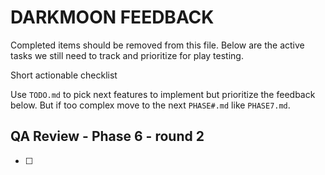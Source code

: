 # DARKMOON FEEDBACK

Completed items should be removed from this file. Below are the active tasks we still need to track and prioritize for play testing.

Short actionable checklist

Use `TODO.md` to pick next features to implement but prioritize the feedback below. But if too complex move to the next `PHASE#.md` like `PHASE7.md`.

## QA Review - Phase 6 - round 2

- [ ]
